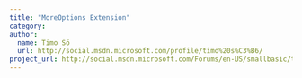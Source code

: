 ```yaml
---
title: "MoreOptions Extension"
category: 
author:
  name: Timo Sö
  url: http://social.msdn.microsoft.com/profile/timo%20s%C3%B6/
project_url: http://social.msdn.microsoft.com/Forums/en-US/smallbasic/thread/e4629072-e046-4bb9-852a-7a89518f44be
---
```


